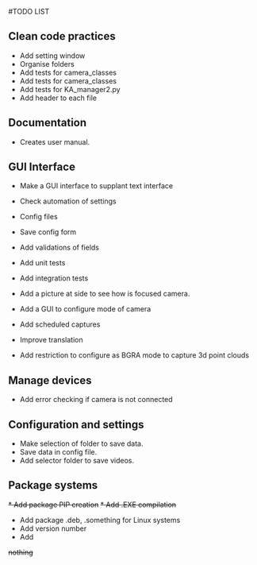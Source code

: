 #TODO LIST

## Clean code practices
* Add setting window
* Organise folders
* Add tests for camera_classes
* Add tests for camera_classes
* Add tests for KA_manager2.py
* Add header to each file

## Documentation
* Creates user manual.

## GUI Interface
* Make a GUI interface to supplant text interface
* Check automation of settings
* Config files
* Save config form
* Add validations of fields
* Add unit tests
* Add integration tests

* Add a picture at side to see how is focused camera.
* Add a GUI to configure mode of camera
* Add scheduled captures
* Improve translation
* Add restriction to configure as BGRA mode to capture 3d point clouds

## Manage devices
* Add error checking if camera is not connected

## Configuration and settings
* Make selection of folder to save data.
* Save data in config file.
* Add selector folder to save videos.

## Package systems
~~* Add package PIP creation~~
~~* Add .EXE compilation~~
* Add package .deb, .something for Linux systems
* Add version number
* Add 

~~nothing~~